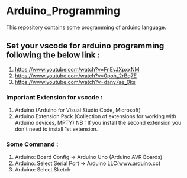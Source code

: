 # Arduino_Programming
This repository contains some programming of arduino language.

## Set your vscode for arduino programming following the below link :
1. https://www.youtube.com/watch?v=FnEvJXpxxNM
2. https://www.youtube.com/watch?v=0poh_2rBq7E
3. https://www.youtube.com/watch?v=dany7ae_0ks

### Important Extension for vscode :
1. Arduino (Arduino for Visual Studio Code, Microsoft)
2. Arduino Extension Pack (Collection of extensions for working with Arduino devices, MPTY)
NB : If you install the second extension you don't need to install 1st extension.

### Some Command :
1. Arduino: Board Config -> Arduino Uno (Arduino AVR Boards)
2. Arduino: Select Serial Port -> Arduino LLC(www.arduino.cc)
3. Arduino: Select Sketch